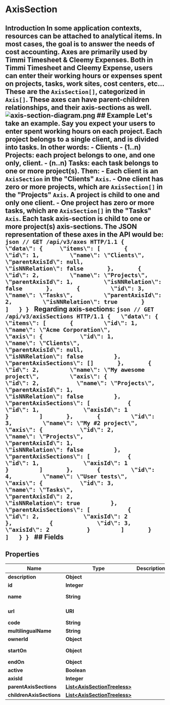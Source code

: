 

# AxisSection

## Introduction  In some application contexts, resources can be attached to analytical items. In most cases, the goal is to answer the needs of cost accounting. Axes are primarily used by Timmi Timesheet & Cleemy Expenses.  Both in Timmi Timesheet and Cleemy Expense, users can enter their working hours or expenses spent on projects, tasks, work sites, cost centers, etc... These are the `AxisSection[]`, categorized in `Axis[]`. These axes can have parent-children relationships, and their axis-sections as well.  ![axis-section-diagram.png](https://stoplight.io/api/v1/projects/cHJqOjEwNjgxNg/images/y74HUrks5dQ)  ## Example  Let's take an example. Say you expect your users to enter spent working hours on each project. Each project belongs to a single client, and is divided into tasks.  In other words:  - Clients   - (1..n) Projects: each project belongs to one, and one only, client.     - (n..n) Tasks: each task belongs to one or more project(s).   Then: - Each client is an `AxisSection` in the \"Clients\" `Axis`. - One client has zero or more projects, which are `AxisSection[]` in the \"Projects\" `Axis`. A project is child to one and only one client. - One project has zero or more tasks, which are `AxisSection[]` in the \"Tasks\" `Axis`. Each task axis-section is child to one or more project(s) axis-sections.  The JSON representation of these axes in the API would be:  ```json // GET /api/v3/axes HTTP/1.1 {   \"data\": {     \"items\": [       {         \"id\": 1,         \"name\": \"Clients\",         \"parentAxisId\": null,         \"isNNRelation\": false       },       {         \"id\": 2,         \"name\": \"Projects\",         \"parentAxisId\": 1,         \"isNNRelation\": false       },       {         \"id\": 3,         \"name\": \"Tasks\",         \"parentAxisId\": 2,         \"isNNRelation\": true       }     ]   } } ```  Regarding axis-sections:  ```json // GET /api/v3/axisSections HTTP/1.1 {   \"data\": {     \"items\": [       {         \"id\": 1,         \"name\": \"Acme Corporation\",         \"axis\": {           \"id\": 1,           \"name\": \"Clients\",           \"parentAxisId\": null,           \"isNNRelation\": false         },         \"parentAxisSections\": []       },       {         \"id\": 2,         \"name\": \"My awesome project\",         \"axis\": {           \"id\": 2,           \"name\": \"Projects\",           \"parentAxisId\": 1,           \"isNNRelation\": false         },         \"parentAxisSections\": [           {             \"id\": 1,             \"axisId\": 1           }         ]       },       {         \"id\": 3,         \"name\": \"My #2 project\",         \"axis\": {           \"id\": 2,           \"name\": \"Projects\",           \"parentAxisId\": 1,           \"isNNRelation\": false         },         \"parentAxisSections\": [           {             \"id\": 1,             \"axisId\": 1           }         ]       },       {         \"id\": 4,         \"name\": \"User tests\",         \"axis\": {           \"id\": 3,           \"name\": \"Tasks\",           \"parentAxisId\": 2,           \"isNNRelation\": true         },         \"parentAxisSections\": [           {             \"id\": 2,             \"axisId\": 2           },           {             \"id\": 3,             \"axisId\": 2           }         ]       }     ]   } } ``` ## Fields

## Properties

| Name | Type | Description | Notes |
|------------ | ------------- | ------------- | -------------|
|**description** | **Object** |  |  [optional] |
|**id** | **Integer** |  |  [optional] |
|**name** | **String** |  |  [optional] [readonly] |
|**url** | **URI** |  |  [optional] [readonly] |
|**code** | **String** |  |  |
|**multilingualName** | **String** |  |  |
|**ownerId** | **Object** |  |  [optional] |
|**startOn** | **Object** |  |  [optional] [readonly] |
|**endOn** | **Object** |  |  [optional] |
|**active** | **Boolean** |  |  [optional] |
|**axisId** | **Integer** |  |  |
|**parentAxisSections** | [**List&lt;AxisSectionTreeless&gt;**](AxisSectionTreeless.md) |  |  [optional] |
|**childrenAxisSections** | [**List&lt;AxisSectionTreeless&gt;**](AxisSectionTreeless.md) |  |  [optional] |



